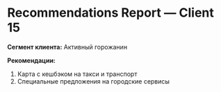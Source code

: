 # Recommendations Report — Client 15

**Сегмент клиента:** Активный горожанин

**Рекомендации:**
1. Карта с кешбэком на такси и транспорт
2. Специальные предложения на городские сервисы
